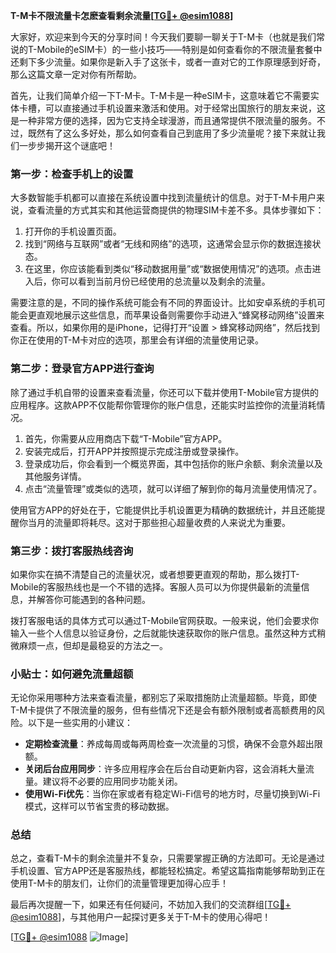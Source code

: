 **T-M卡不限流量卡怎麽查看剩余流量[[TG💪+ @esim1088](https://t.me/s/esim1088)]**

大家好，欢迎来到今天的分享时间！今天我们要聊一聊关于T-M卡（也就是我们常说的T-Mobile的eSIM卡）的一些小技巧——特别是如何查看你的不限流量套餐中还剩下多少流量。如果你是新入手了这张卡，或者一直对它的工作原理感到好奇，那么这篇文章一定对你有所帮助。

首先，让我们简单介绍一下T-M卡。T-M卡是一种eSIM卡，这意味着它不需要实体卡槽，可以直接通过手机设置来激活和使用。对于经常出国旅行的朋友来说，这是一种非常方便的选择，因为它支持全球漫游，而且通常提供不限流量的服务。不过，既然有了这么多好处，那么如何查看自己到底用了多少流量呢？接下来就让我们一步步揭开这个谜底吧！

### **第一步：检查手机上的设置**
大多数智能手机都可以直接在系统设置中找到流量统计的信息。对于T-M卡用户来说，查看流量的方式其实和其他运营商提供的物理SIM卡差不多。具体步骤如下：

1. 打开你的手机设置页面。
2. 找到“网络与互联网”或者“无线和网络”的选项，这通常会显示你的数据连接状态。
3. 在这里，你应该能看到类似“移动数据用量”或“数据使用情况”的选项。点击进入后，你可以看到当前月份已经使用的总流量以及剩余的流量。

需要注意的是，不同的操作系统可能会有不同的界面设计。比如安卓系统的手机可能会更直观地展示这些信息，而苹果设备则需要你手动进入“蜂窝移动网络”设置来查看。所以，如果你用的是iPhone，记得打开“设置 > 蜂窝移动网络”，然后找到你正在使用的T-M卡对应的选项，那里会有详细的流量使用记录。

### **第二步：登录官方APP进行查询**
除了通过手机自带的设置来查看流量，你还可以下载并使用T-Mobile官方提供的应用程序。这款APP不仅能帮你管理你的账户信息，还能实时监控你的流量消耗情况。

1. 首先，你需要从应用商店下载“T-Mobile”官方APP。
2. 安装完成后，打开APP并按照提示完成注册或登录操作。
3. 登录成功后，你会看到一个概览界面，其中包括你的账户余额、剩余流量以及其他服务详情。
4. 点击“流量管理”或类似的选项，就可以详细了解到你的每月流量使用情况了。

使用官方APP的好处在于，它能提供比手机设置更为精确的数据统计，并且还能提醒你当月的流量即将耗尽。这对于那些担心超量收费的人来说尤为重要。

### **第三步：拨打客服热线咨询**
如果你实在搞不清楚自己的流量状况，或者想要更直观的帮助，那么拨打T-Mobile的客服热线也是一个不错的选择。客服人员可以为你提供最新的流量信息，并解答你可能遇到的各种问题。

拨打客服电话的具体方式可以通过T-Mobile官网获取。一般来说，他们会要求你输入一些个人信息以验证身份，之后就能快速获取你的账户信息。虽然这种方式稍微麻烦一点，但却是最稳妥的方法之一。

### **小贴士：如何避免流量超额**
无论你采用哪种方法来查看流量，都别忘了采取措施防止流量超额。毕竟，即使T-M卡提供了不限流量的服务，但有些情况下还是会有额外限制或者高额费用的风险。以下是一些实用的小建议：

- **定期检查流量**：养成每周或每两周检查一次流量的习惯，确保不会意外超出限额。
- **关闭后台应用同步**：许多应用程序会在后台自动更新内容，这会消耗大量流量。建议将不必要的应用同步功能关闭。
- **使用Wi-Fi优先**：当你在家或者有稳定Wi-Fi信号的地方时，尽量切换到Wi-Fi模式，这样可以节省宝贵的移动数据。

### **总结**
总之，查看T-M卡的剩余流量并不复杂，只需要掌握正确的方法即可。无论是通过手机设置、官方APP还是客服热线，都能轻松搞定。希望这篇指南能够帮助到正在使用T-M卡的朋友们，让你们的流量管理更加得心应手！

最后再次提醒一下，如果还有任何疑问，不妨加入我们的交流群组[[TG💪+ @esim1088](https://t.me/s/esim1088)]，与其他用户一起探讨更多关于T-M卡的使用心得吧！

[[TG💪+ @esim1088](https://t.me/s/esim1088) ![Image](https://i.postimg.cc/4NQfJmqS/Snipaste-2025-05-13-00-14-12.png)]